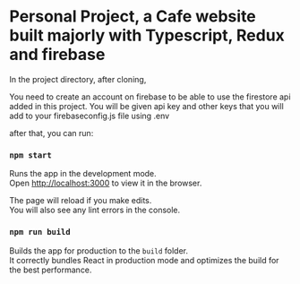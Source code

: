 # Personal Project, a Cafe website built majorly with Typescript, Redux and firebase


In the project directory, after cloning, 

You need to create an account on firebase to be able to use the firestore api added in this project.
You will be given api key and other keys that you will add to your firebaseconfig.js file using .env

after that, you can run:

### `npm start`

Runs the app in the development mode.\
Open [http://localhost:3000](http://localhost:3000) to view it in the browser.

The page will reload if you make edits.\
You will also see any lint errors in the console.

### `npm run build`

Builds the app for production to the `build` folder.\
It correctly bundles React in production mode and optimizes the build for the best performance.

